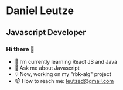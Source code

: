 # Daniel Leutze
## Javascript Developer

### Hi there 👋

- 🌱 I’m currently learning React JS and Java
- 💬 Ask me about Javascript
- 💡 Now, working on my "rbk-alg" project
- 📫 How to reach me: leutzed@gmail.com
